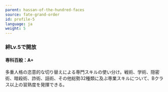 ```yaml
---
parent: hassan-of-the-hundred-faces
source: fate-grand-order
id: profile-5
language: ja
weight: 5
---
```


### 絆Lv.5で開放

#### 専科百般：A+

多重人格の恣意的な切り替えによる専門スキルの使い分け。戦術、学術、隠密術、暗殺術、詐術、話術、その他総勢32種類に及ぶ専業スキルについて、Bクラス以上の習熟度を発揮できる。
